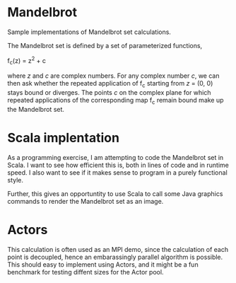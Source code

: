Mandelbrot
==========

Sample implementations of Mandelbrot set calculations.

The Mandelbrot set is defined by a set of parameterized functions,

f<sub>c</sub>(z) = z<sup>2</sup> + c

where *z* and *c* are complex numbers. For any complex number *c*, we can then
ask whether the repeated application of f<sub>c</sub> starting from *z* = (0, 0) 
stays bound or diverges. The points *c* on the complex plane for which repeated
applications of the corresponding map f<sub>c</sub> remain bound make up the
Mandelbrot set.

Scala implentation
==================

As a programming exercise, I am attempting to code the Mandelbrot set in Scala.
I want to see how efficient this is, both in lines of code and in runtime speed.
I also want to see if it makes sense to program in a purely functional style.

Further, this gives an opportuntity to use Scala to call some Java graphics
commands to render the Mandelbrot set as an image.

Actors
======

This calculation is often used as an MPI demo, since the calculation of each
point is decoupled, hence an embarassingly parallel algorithm is possible.
This should easy to implement using Actors, and it might be a fun benchmark
for testing diffent sizes for the Actor pool.


